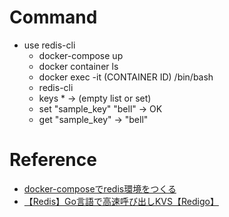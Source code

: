 # Command

- use redis-cli
  - docker-compose up
  - docker container ls
  - docker exec -it (CONTAINER ID) /bin/bash
  - redis-cli
  - keys * -> (empty list or set)
  - set "sample_key" "bell" -> OK
  - get "sample_key" -> "bell"

# Reference

- [docker-composeでredis環境をつくる](https://qiita.com/uggds/items/5e4f8fee180d77c06ee1)
- [【Redis】Go言語で高速呼び出しKVS【Redigo】](https://qiita.com/chan-p/items/5c5e7cc1e966f8a90422)